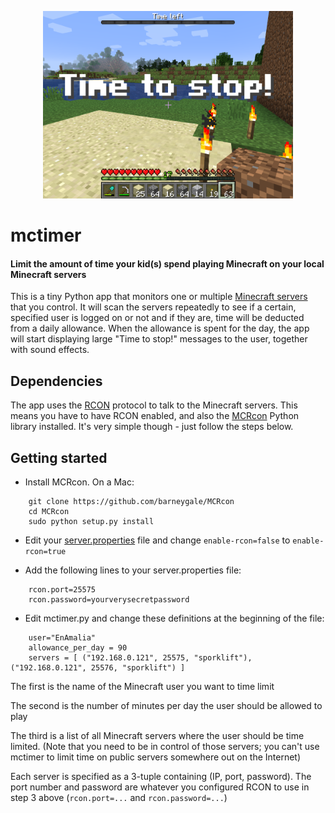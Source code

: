 <p align="center"><img src="screenshot.png" alt="mctimer" width="400" height="300"></p>

# mctimer

#### Limit the amount of time your kid(s) spend playing Minecraft on your local Minecraft servers

This is a tiny Python app that monitors one or multiple [Minecraft servers](https://minecraft.net/en-us/download/server) that you control. It will scan
the servers repeatedly to see if a certain, specified user is logged on or not and if they are, time will
be deducted from a daily allowance. When the allowance is spent for the day, the app will start displaying
large "Time to stop!" messages to the user, together with sound effects.

Dependencies
------------

The app uses the [RCON](http://wiki.vg/RCON) protocol to talk to the Minecraft servers. This means you have to have RCON enabled, 
and also the [MCRcon](https://github.com/barneygale/MCRcon) Python library installed. It's very simple though - just follow the steps below.

Getting started
---------------

- Install MCRcon. On a Mac: 
```
    git clone https://github.com/barneygale/MCRcon
    cd MCRcon
    sudo python setup.py install
```

- Edit your [server.properties](https://minecraft.gamepedia.com/Server.properties) file and change `enable-rcon=false` to `enable-rcon=true`

- Add the following lines to your server.properties file:
```
    rcon.port=25575
    rcon.password=yourverysecretpassword
```

- Edit mctimer.py and change these definitions at the beginning of the file:
```
    user="EnAmalia"
    allowance_per_day = 90
    servers = [ ("192.168.0.121", 25575, "sporklift"), ("192.168.0.121", 25576, "sporklift") ]
```
The first is the name of the Minecraft user you want to time limit

The second is the number of minutes per day the user should be allowed to play

The third is a list of all Minecraft servers where the user should be time limited.
(Note that you need to be in control of those servers; you can't use mctimer to limit time
 on public servers somewhere out on the Internet)

Each server is specified as a 3-tuple containing (IP, port, password). The port number and password are
whatever you configured RCON to use in step 3 above (`rcon.port=...` and `rcon.password=...`)
